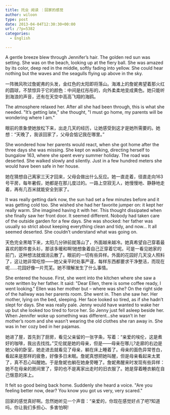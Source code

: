 ```yaml
---
title: 托业 阅读 ：回家的感觉
author: wiloon
type: post
date: 2013-04-04T12:30:30+00:00
url: /?p=5382
categories:
  - English

---
```

A gentle breeze blew through Jennifer&#8217;s hair. The golden red sun was setting. She was on the beach, looking up at the fiery ball. She was amazed by its color, deep red in the middle, softly fading into yellow. She could hear nothing but the waves and the seagulls flying up above in the sky.

一阵微风吹过詹妮弗的头发，金红色的太阳即将落山。海滩上的詹妮弗望着那火红的圆球，不禁惊异于它的颜色：中间是红彤彤的，向外柔柔地变成黄色。她只能听到海浪的声音，还有在天空中高高飞翔的海鸥。

The atmosphere relaxed her. After all she had been through, this is what she needed. "It&#8217;s getting late," she thought, "I must go home, my parents will be wondering where I am."

眼前的景象使她放松下来，出走几天的经历，让她感受到这才是她所需要的。她想：“天晚了，我该回家了，父母会惦记我在哪里。”

She wondered how her parents would react, when she got home after the three days she was missing. She kept on walking, directing herself to bungalow 163, where she spent every summer holiday. The road was deserted. She walked slowly and silently. Just in a few hundred meters she would have been safe in her house.

她在猜想自己离家三天才回来，父母会做出什么反应。她一直走着，径直走向163号平房，每年暑假，她都是在那儿度过的。一路上空寂无人，她慢慢地、静静地走着，再有几百米就能安全到家了。

It was really getting dark now, the sun had set a few minutes before and it was getting cold too. She wished she had her favorite jumper on: it kept her really warm. She imagined having it with her. This thought dissipated when she finally saw her front door. It seemed different. Nobody had taken care of the outside garden for a few days. She was shocked: her father was usually so strict about keeping everything clean and tidy, and now&#8230; It all seemed deserted. She couldn&#8217;t understand what was going on.

天色完全黑暗下来，太阳几分钟前就落山了，外面越来越冷。她真希望自己穿着最喜欢的那件套头衫，那该多暖和啊!她想象着自己正穿着它呢。可是一看见她家的前门，这种想法就烟消云散了。眼前的一切有些异样。外面的花园好几天没人照料了，这让她非常吃惊——她父亲平时处事严谨，每样东西都要求干净整洁，而现在呢……花园好像一片荒芜。她不理解发生了什么事情。

She entered the house. First, she went into the kitchen where she saw a note written by her father. It said: "Dear Ellen, there is some coffee ready, I went looking." Ellen was her mother but &#8211; where was she? On the right side of the hallway was her parents room. She went in. Then she saw her. Her mother, lying on the bed, sleeping. Her face looked so tired, as if she hadn&#8217;t slept for days. She was really pale. Jenny would have wanted to wake her up but she looked too tired to force her. So Jenny just fell asleep beside her. When Jennifer woke up something was different&#8230;she wasn&#8217;t in her mother&#8217;s room and she wasn&#8217;t wearing the old clothes she ran away in. She was in her cozy bed in her pajamas.

她进了屋，首先到了厨房，看见父亲留的一张字条，写着：“亲爱的埃伦，这是煮好的咖啡，我出去找找。”艾伦就是她的母亲，但是——母亲在哪儿?走廊的右边是她父母的卧室，她走进去就看见了母亲，躺在床上睡着了。母亲的面色异常苍白，看起来是那样的疲惫，好像多日未眠。詹妮真想把她叫醒，但是母亲看起来太累了，真不忍心叫醒她。于是詹妮也躺在她身旁睡了。詹妮弗醒来时发现有些异样：她不在母亲的房间里了，穿的也不是离家出走时的旧衣服了。她是穿着睡衣躺在自己惬意的床上。

It felt so good being back home. Suddenly she heard a voice. "Are you feeling better now, dear? You know you got us very, very scared."

回家的感觉真好啊。忽然她听见一个声音：“亲爱的，你现在感觉好点了吧?知道吗，你让我们多担心、多害怕啊!